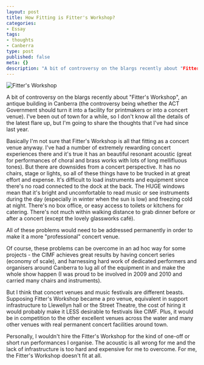 ```yaml
---
layout: post
title: How Fitting is Fitter's Workshop?
categories:
- Essay
tags:
- thoughts
- Canberra
type: post
published: false
meta: {}
description: "A bit of controversy on the blargs recently about "Fitter's Workshop", an antique building in Canberra (the controversy being whether the ACT Government"
---
```


![Fitter's Workshop](https://farm4.static.flickr.com/3577/3496432939_e5433f5409.jpg)

A bit of controversy on the blargs recently about "Fitter's Workshop", an antique building in Canberra (the controversy being whether the ACT Government should turn it into a facility for printmakers or into a concert venue).  I've been out of town for a while, so I don't know all the details of the latest flare up, but I'm going to share the thoughts that I've had since last year.

Basically I'm not sure that Fitter's Workshop is all that fitting as a concert venue anyway.   I've had a number of extremely rewarding concert experiences there and it's true it has an beautiful resonant acoustic  (great for performances of choral and brass works with lots of long mellifluous tones). But there are downsides from a concert perspective. It has no chairs, stage or lights, so all of these things have to be trucked in at great effort and expense. It's difficult to load instruments and equipment since there's no road connected to the dock at the back. The HUGE windows mean that it's bright and uncomfortable to read music or see instruments during the day (especially in winter when the sun is low) and freezing cold at night. There's no box office, or easy access to toilets or kitchens for catering. There's not much within walking distance to grab dinner before or after a concert (except the lovely glassworks café).

All of these problems would need to be addressed permanently in order to make it a more "professional" concert venue.

Of course, these problems can be overcome in an ad hoc way for some projects - the CIMF achieves great results by having concert series (economy of scale), and harnessing hard work of dedicated performers and organisers around Canberra to lug all of the equipment in and make the whole show happen (I was proud to be involved in 2009 and 2010 and carried many chairs and instruments).

But I think that concert venues and music festivals are different beasts. Supposing Fitter's Workshop became a pro venue, equivalent in support infrastructure to Llewellyn hall or the Street Theatre, the cost of hiring it would probably make it LESS desirable to festivals like CIMF. Plus, it would be in competition to the other excellent venues across the water and many other venues with real permanent concert facilities around town.

Personally, I wouldn't hire the Fitter's Workshop for the kind of one-off or short run performances I organise. The acoustic is all wrong for me and the lack of infrastructure is too hard and expensive for me to overcome. For me, the Fitter's Workshop doesn't fit at all.

